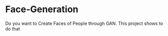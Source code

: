 # Face-Generation
Do you want to Create Faces of People through GAN. 
This project shows to do that
